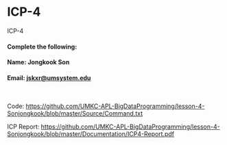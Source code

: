 # ICP-4
ICP-4

#### Complete the following:

#### Name: Jongkook Son
#### Email: jskxr@umsystem.edu

<br/>
 

Code: https://github.com/UMKC-APL-BigDataProgramming/lesson-4-Sonjongkook/blob/master/Source/Command.txt

ICP Report: https://github.com/UMKC-APL-BigDataProgramming/lesson-4-Sonjongkook/blob/master/Documentation/ICP4-Report.pdf
